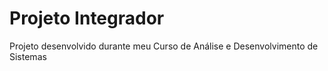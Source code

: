 # Projeto Integrador
Projeto desenvolvido durante meu Curso de Análise e Desenvolvimento de Sistemas
